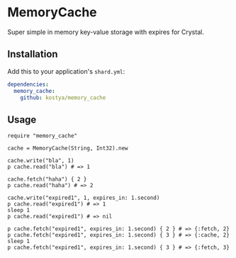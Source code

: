# MemoryCache

Super simple in memory key-value storage with expires for Crystal.

## Installation


Add this to your application's `shard.yml`:

```yaml
dependencies:
  memory_cache:
    github: kostya/memory_cache
```


## Usage


```crystal
require "memory_cache"

cache = MemoryCache(String, Int32).new

cache.write("bla", 1)
p cache.read("bla") # => 1

cache.fetch("haha") { 2 }
p cache.read("haha") # => 2

cache.write("expired1", 1, expires_in: 1.second)
p cache.read("expired1") # => 1
sleep 1
p cache.read("expired1") # => nil

p cache.fetch("expired1", expires_in: 1.second) { 2 } # => {:fetch, 2}
p cache.fetch("expired1", expires_in: 1.second) { 3 } # => {:cache, 2}
sleep 1
p cache.fetch("expired1", expires_in: 1.second) { 3 } # => {:fetch, 3}
```

